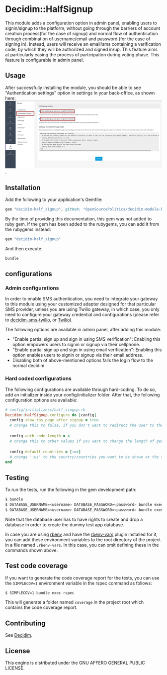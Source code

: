 # Decidim::HalfSignup

This module adds a configuration option in admin panel, enabling users to signin/signup to the platform, without going through the barriers of  account creation process(for the case of signup) and normal flow of authentication through combination of username/email and password (for the case of signing in). Instead, users will receive an email/sms containing a verification code, by which they will be authorized and signed in/up. This feature aims at particularly easing the process of participation during voting phase. This feature is configurable in admin panel.

## Usage

After successfully installing the module, you should be able to see "Authentication settings" option in settings in your back-office, as shown here:
![Half-signup authentication enabler](half_signup_authentication.png).

## Installation

Add the following to your application's Gemfile:

```ruby
gem "decidim-half_signup", github: "OpenSourcePolitics/decidim-module-half_sign_up", branch: "release/0.26-stable"
```

By the time of providing this documentation, this gem was not added to ruby gem. If the gem has been added to the
rubygems, you can add it from the rubygems instead:

```ruby
gem "decidim-half_signup"
```

And then execute:

```bash
bundle
```

## configurations

### Admin configurations

In order to enable SMS authentication, you need to integrate your gateway to this module using your customized adapter designed for that particular SMS provider, unless you are using Twilio gateway, in which case, you only need to configure your gateway credential and configurations (please refer to [decidim-sms-twilio](https://github.com/Pipeline-to-Power/decidim-module-ptp/tree/main/decidim-sms-twilio), or [Twilio](https://www.twilio.com/)).

The following options are available in admin panel, after adding this module:

- "Enable partial sign up and sign in using SMS verification": Enabling this option empowers users to signin or signup via their cellphone.
- "Enable partial sign up and sign in using email verification": Enabling this option enables users to signin or signup via their email address.
- Disabling both of above-mentioned options falls the login flow to the normal decidim.

### Hard coded configurations

The following configurations are available through hard-coding. To do so, add an initializer inside your config/initializer folder. After that, the following configuration options are available:

```ruby
# config/initializers/half_singup.rb
Decidim::HalfSignup.configure do |config|
  config.show_tos_page_after_signup = true
  # change this to false, if you don't want to redirect the user to the tos agreement page

  config.auth_code_length = 4
  # change this to other values if you want to change the length of generated code (be advised to remain in an acceptable limits for the sake of best performance)

  config.default_countries = [:us]
  # change ':us' to the country/countries you want to be shown at the top(the first option will be selected by default).
end
```

## Testing

To run the tests, run the following in the gem development path:

```bash
$ bundle
$ DATABASE_USERNAME=<username> DATABASE_PASSWORD=<password> bundle exec rake test_app
$ DATABASE_USERNAME=<username> DATABASE_PASSWORD=<password> bundle exec rspec
```

Note that the database user has to have rights to create and drop a database in
order to create the dummy test app database.

In case you are using [rbenv](https://github.com/rbenv/rbenv) and have the
[rbenv-vars](https://github.com/rbenv/rbenv-vars) plugin installed for it, you
can add these environment variables to the root directory of the project in a
file named `.rbenv-vars`. In this case, you can omit defining these in the
commands shown above.

## Test code coverage

If you want to generate the code coverage report for the tests, you can use
the `SIMPLECOV=1` environment variable in the rspec command as follows:

```bash
$ SIMPLECOV=1 bundle exec rspec
```

This will generate a folder named `coverage` in the project root which contains
the code coverage report.


## Contributing

See [Decidim](https://github.com/decidim/decidim).

## License

This engine is distributed under the GNU AFFERO GENERAL PUBLIC LICENSE.
